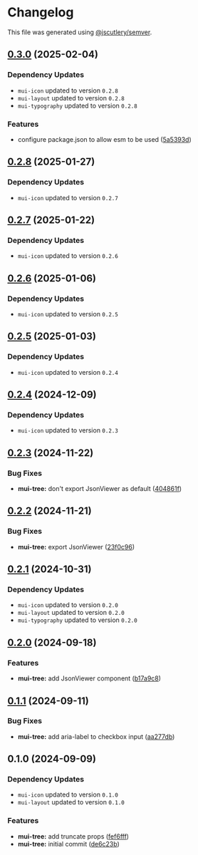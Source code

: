 # Changelog

This file was generated using [@jscutlery/semver](https://github.com/jscutlery/semver).

## [0.3.0](https://github.com/Availity/element/compare/@availity/mui-tree@0.2.8...@availity/mui-tree@0.3.0) (2025-02-04)

### Dependency Updates

* `mui-icon` updated to version `0.2.8`
* `mui-layout` updated to version `0.2.8`
* `mui-typography` updated to version `0.2.8`

### Features

* configure package.json to allow esm to be used ([5a5393d](https://github.com/Availity/element/commit/5a5393de761f52608e714dd94a05106937dd95db))

## [0.2.8](https://github.com/Availity/element/compare/@availity/mui-tree@0.2.7...@availity/mui-tree@0.2.8) (2025-01-27)

### Dependency Updates

* `mui-icon` updated to version `0.2.7`
## [0.2.7](https://github.com/Availity/element/compare/@availity/mui-tree@0.2.6...@availity/mui-tree@0.2.7) (2025-01-22)

### Dependency Updates

* `mui-icon` updated to version `0.2.6`
## [0.2.6](https://github.com/Availity/element/compare/@availity/mui-tree@0.2.5...@availity/mui-tree@0.2.6) (2025-01-06)

### Dependency Updates

* `mui-icon` updated to version `0.2.5`
## [0.2.5](https://github.com/Availity/element/compare/@availity/mui-tree@0.2.4...@availity/mui-tree@0.2.5) (2025-01-03)

### Dependency Updates

* `mui-icon` updated to version `0.2.4`
## [0.2.4](https://github.com/Availity/element/compare/@availity/mui-tree@0.2.3...@availity/mui-tree@0.2.4) (2024-12-09)

### Dependency Updates

* `mui-icon` updated to version `0.2.3`
## [0.2.3](https://github.com/Availity/element/compare/@availity/mui-tree@0.2.2...@availity/mui-tree@0.2.3) (2024-11-22)


### Bug Fixes

* **mui-tree:** don't export JsonViewer as default ([404861f](https://github.com/Availity/element/commit/404861f4cb98a0dc3237b60c4d199ab24bbb3447))

## [0.2.2](https://github.com/Availity/element/compare/@availity/mui-tree@0.2.1...@availity/mui-tree@0.2.2) (2024-11-21)


### Bug Fixes

* **mui-tree:** export JsonViewer ([23f0c96](https://github.com/Availity/element/commit/23f0c9669af657f7332998ad57e54b7c4eaa598f))

## [0.2.1](https://github.com/Availity/element/compare/@availity/mui-tree@0.2.0...@availity/mui-tree@0.2.1) (2024-10-31)

### Dependency Updates

* `mui-icon` updated to version `0.2.0`
* `mui-layout` updated to version `0.2.0`
* `mui-typography` updated to version `0.2.0`
## [0.2.0](https://github.com/Availity/element/compare/@availity/mui-tree@0.1.1...@availity/mui-tree@0.2.0) (2024-09-18)


### Features

* **mui-tree:** add JsonViewer component ([b17a9c8](https://github.com/Availity/element/commit/b17a9c82f4348fd51da10bd26a5944f32405db0c))

## [0.1.1](https://github.com/Availity/element/compare/@availity/mui-tree@0.1.0...@availity/mui-tree@0.1.1) (2024-09-11)


### Bug Fixes

* **mui-tree:** add aria-label to checkbox input ([aa277db](https://github.com/Availity/element/commit/aa277db7440f6db77623735a579370f74e8692c7))

## 0.1.0 (2024-09-09)

### Dependency Updates

* `mui-icon` updated to version `0.1.0`
* `mui-layout` updated to version `0.1.0`

### Features

* **mui-tree:** add truncate props ([fef6fff](https://github.com/Availity/element/commit/fef6fffc317280d81d7521358e4f23383d607a74))
* **mui-tree:** initial commit ([de6c23b](https://github.com/Availity/element/commit/de6c23bfdd01d58ee0ddac116ed80c3d8942ad1e))
